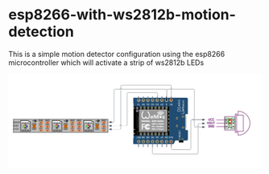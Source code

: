 # esp8266-with-ws2812b-motion-detection

This is a simple motion detector configuration using the esp8266 microcontroller which will activate a strip of ws2812b LEDs

![img.png](img.png)